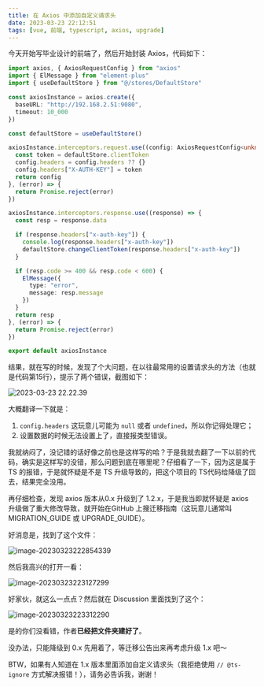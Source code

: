 ```yaml
---
title: 在 Axios 中添加自定义请求头
date: 2023-03-23 22:12:51
tags: [vue, 前端, typescript, axios, upgrade]
---
```


今天开始写毕业设计的前端了，然后开始封装 Axios，代码如下：

```typescript
import axios, { AxiosRequestConfig } from "axios"
import { ElMessage } from "element-plus"
import { useDefaultStore } from "@/stores/DefaultStore"

const axiosInstance = axios.create({
  baseURL: "http://192.168.2.51:9080",
  timeout: 10_000
})

const defaultStore = useDefaultStore()

axiosInstance.interceptors.request.use((config: AxiosRequestConfig<unknown>) => {
  const token = defaultStore.clientToken
  config.headers = config.headers ?? {}
  config.headers["X-AUTH-KEY"] = token
  return config
}, (error) => {
  return Promise.reject(error)
})

axiosInstance.interceptors.response.use((response) => {
  const resp = response.data

  if (response.headers["x-auth-key"]) {
    console.log(response.headers["x-auth-key"])
    defaultStore.changeClientToken(response.headers["x-auth-key"])
  }

  if (resp.code >= 400 && resp.code < 600) {
    ElMessage({
      type: "error",
      message: resp.message
    })
  }
  return resp
}, (error) => {
  return Promise.reject(error)
})

export default axiosInstance
```

结果，就在写的时候，发现了个大问题，在以往最常用的设置请求头的方法（也就是代码第15行），提示了两个错误，截图如下：

![2023-03-23 22.22.39](https://dist.cq.vorbote.cn/image/jpeg/EbzbJm-1679581395.jpg)

大概翻译一下就是：

1. `config.headers` 这玩意儿可能为 `null` 或者 `undefined`，所以你记得处理它；
2. 设置数据的时候无法设置上了，直接报类型错误。

我就纳闷了，没记错的话好像之前也是这样写的哈？于是我就去翻了一下以前的代码，确实是这样写的没错，那么问题到底在哪里呢？仔细看了一下，因为这是属于 TS 的报错，于是就怀疑是不是 TS 升级导致的，把这个项目的 TS代码给降级了回去，结果完全没用。

再仔细检查，发现 axios 版本从0.x 升级到了 1.2.x，于是我当即就怀疑是 axios 升级做了重大修改导致，就开始在GitHub 上搜迁移指南（这玩意儿通常叫 MIGRATION_GUIDE 或 UPGRADE_GUIDE）。

好消息是，找到了这个文件：

![image-20230323222854339](https://dist.cq.vorbote.cn/image/png/xqwHsA-1679581734.png)

然后我高兴的打开一看：

![image-20230323223127299](https://dist.cq.vorbote.cn/image/png/pfCUCX-1679581887.png)

好家伙，就这么一点点？然后就在 Discussion 里面找到了这个：

![image-20230323223312290](https://dist.cq.vorbote.cn/image/png/c6lFVf-1679581992.png)

是的你们没看错，作者**已经把文件夹建好了**。

没办法，只能降级到 0.x 先用着了，等迁移公告出来再考虑升级 1.x 吧～

BTW，如果有人知道在 1.x 版本里面添加自定义请求头（我拒绝使用 `// @ts-ignore` 方式解决报错！），请务必告诉我，谢谢！
